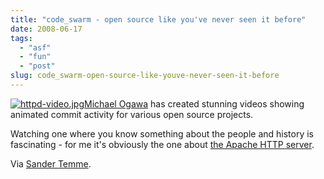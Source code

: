 ```yaml
---
title: "code_swarm - open source like you've never seen it before"
date: 2008-06-17
tags: 
  - "asf"
  - "fun"
  - "post"
slug: code_swarm-open-source-like-youve-never-seen-it-before
---
```


[![httpd-video.jpg](/assets/images/httpd-video.jpg)](http://www.vimeo.com/1076588)[Michael Ogawa](http://vis.cs.ucdavis.edu/~ogawa/codeswarm/) has created stunning videos showing animated commit activity for various open source projects.

Watching one where you know something about the people and history is fascinating - for me it's obviously the one about [the Apache HTTP server](http://www.vimeo.com/1076588).

Via [Sander Temme](http://www.temme.net/sander/2008/06/16/httpd-visualization/).
